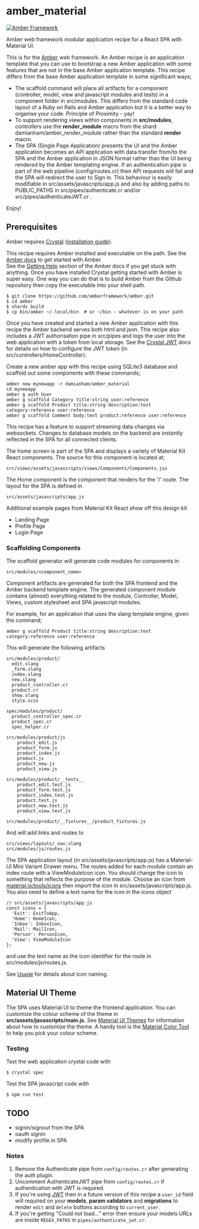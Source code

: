 # amber_material

[![Amber Framework](https://img.shields.io/badge/using-amber_framework-orange.svg)](https://amberframework.org)

Amber web framework modular application recipe for a React SPA with Material UI.

This is for the [Amber](https://amberframework.org) web framework. An Amber recipe is an application template
that you can use to bootstrap a new Amber application with some features that are not in the
base Amber application template. This recipe differs from the base Amber application template in some
significant ways;

- The scaffold command will place all artifacts for a component (controller, model,
  view and javascript modules and tests) in a component folder in src/modules. This differs from
  the standard code layout of a Ruby on Rails and Amber application but it is a better way to
  organise your code.  Principle of Proximity - yay!
- To support rendering views within components in **src/modules**, controllers use the
  **render_module** macro from the shard damianham/amber_render_module rather than the standard **render** macro.
- The SPA (Single Page Application)
  presents the UI and the Amber application becomes an API application with data transfer
  from/to the SPA and the Amber application in JSON format rather than the UI being rendered by the Amber templating engine. If an authentication pipe is part of the web pipeline (config/routes.cr)
  then API requests will fail and the SPA will redirect the user to Sign in.
  This behaviour is easily modifiable in src/assets/javascripts/app.js and also by adding paths to PUBLIC_PATHS
  in src/pipes/authenticate.cr and/or src/pipes/authenticateJWT.cr .

Enjoy!

## Prerequisites

Amber requires [Crystal](https://crystal-lang.org/) ([installation guide](https://crystal-lang.org/docs/installation/)).

This recipe requires Amber installed and executable on the path.  See the
[Amber docs](https://docs.amberframework.org/amber) to get started with Amber.  
See the [Getting Help](https://docs.amberframework.org/amber/#getting-help) section of the Amber docs
if you get stuck with anything.  Once you have installed Crystal getting started with Amber
is super easy.  One way you can do that is to build Amber from the Github repository then copy
the executable into your shell path.
```
$ git clone https://github.com/amberframework/amber.git
$ cd amber
$ shards build
$ cp bin/amber ~/.local/bin  # or ~/bin - whatever is on your path

```

Once you have created and started a new Amber application with this recipe the
Amber backend serves both html and json.  This recipe also includes a JWT authorisation
pipe in src/pipes and logs the user into the web application with a token from
local storage.  See the [Crystal JWT](https://github.com/crystal-community/jwt) docs
for details on how to configure the JWT token (in src/controllers/HomeController).

Create a new amber app with this recipe using SQLite3 database
 and scaffold out some components with these commands;

```
amber new mynewapp -r damianham/amber_material
cd mynewapp
amber g auth User
amber g scaffold Category title:string user:reference
amber g scaffold Product title:string description:text category:reference user:reference
amber g scaffold Comment body:text product:reference user:reference
```

This recipe has a feature to support streaming data changes via websockets.  Changes to database models on the backend are instantly reflected in the SPA for all connected clients.

The home screen is part of the SPA and displays a variety of Material Kit React components.
The source for this component is located at;
```
src/views/assets/javascripts/views/Components/Components.jsx
```
The Home component is the component that renders for the '/' route.  The layout for the SPA is defined in
```
src/assets/javascripts/app.js
```

Additional example pages from Material Kit React show off this design kit
- Landing Page
- Profile Page
- Login Page

### Scaffolding Components
The scaffold generator will generate code modules for components in
```
src/modules/<component_name>
```
Component artifacts are generated for both the SPA frontend and the Amber backend template engine.
The generated component module contains (almost) everything related to the module, Controller, Model, Views, custom stylesheet and SPA javascript modules.

For example, for an application that uses the slang template engine, given the command;
```
amber g scaffold Product title:string description:text category:reference user:reference
```
This will generate the following artifacts
```
src/modules/product/
  edit.slang
  _form.slang
  index.slang  
  new.slang
  product_controller.cr          
  product.cr  
  show.slang
  style.scss

spec/modules/product/
  product_controller_spec.cr
  product_spec.cr
  spec_helper.cr

src/modules/product/js
    product_edit.js  
    product_form.js
    product_index.js
    product.js
    product_new.js        
    product_view.js

src/modules/product/__tests__
    product_edit.test.js  
    product_form.test.js
    product_index.test.js
    product.test.js
    product_new.test.js        
    product_view.test.js

src/modules/product/__fixtures__/product_fixtures.js
```

And will add links and routes to
```
src/views/layouts/_nav.slang
src/modules/js/routes.js

```

The SPA application layout (in src/assets/javascripts/app.js) has a Material-UI
Mini Variant Drawer menu.  The routes added for each module contain an index route with
a ViewModuleIcon icon.  You should change the icon to something that reflects the purpose of the module.
Choose an icon from [material.io/tools/icons](https://material.io/tools/icons/?style=baseline) then
import the icon in src/assets/javascripts/app.js. You also need to define a text name for the icon in
the icons object
```
// src/assets/javascripts/app.js
const icons = {
  'Exit': ExitToApp,
  'Home': HomeIcon,
  'Inbox': InboxIcon,
  'Mail': MailIcon,
  'Person': PersonIcon,
  'View': ViewModuleIcon
};

```
and use the text name as the icon identifier for the route in src/modules/js/routes.js.

See [Usage](https://github.com/mui-org/material-ui/blob/next/packages/material-ui-icons/README.md#usage) for details about icon naming.

## Material UI Theme

The SPA uses Material UI to theme the frontend application.  You can customize the colour scheme of the theme
in **src/assets/javascripts/main.js**. See [Material UI Themes](https://material-ui.com/customization/themes/)
for information about how to customize the theme. A handy tool is the [Material Color Tool](https://material.io/tools/color/#!/?view.left=0&view.right=0) to help you pick your colour scheme.

### Testing

Test the web application crystal code with
```
$ crystal spec
```

Test the SPA javascript code with
```
$ npm run test
```

## TODO

- signin/signout from the SPA
- oauth signin
- modify profile in SPA

### Notes

1. Remove the Authenticate pipe from `config/routes.cr` after generating the auth plugin.  
2. Uncomment AuthenticateJWT pipe from `config/routes.cr` if authentication with JWT is required.
3. If you're using [JWT](https://jwt.io/) then in a future version of this recipe a `user_id` field will required on your **models**, **param validators** and **migrations** to render `edit` and `delete` buttons according to `current_user`.
4. If you're getting "Could not load..." error then ensure your models URLs are inside `REGEX_PATHS` in `pipes/authenticate_jwt.cr`.
